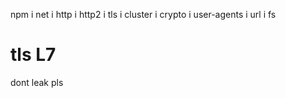npm i net i http i http2 i tls i cluster i crypto i user-agents i url i fs


# tls L7
dont leak pls
